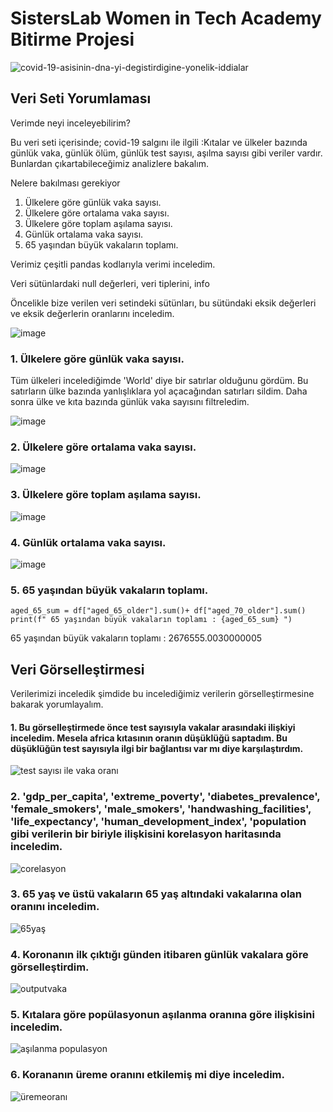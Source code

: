 # **SistersLab Women in Tech Academy Bitirme Projesi**

![covid-19-asisinin-dna-yi-degistirdigine-yonelik-iddialar](https://user-images.githubusercontent.com/83637039/202847597-924205aa-d55a-401e-9afd-ef082535e00e.jpg)

## Veri Seti Yorumlaması

Verimde neyi inceleyebilirim?

Bu veri seti içerisinde; covid-19 salgını ile ilgili :Kıtalar ve ülkeler bazında günlük vaka, günlük ölüm, günlük test sayısı, aşılma sayısı gibi veriler vardır.
Bunlardan çıkartabileceğimiz analizlere bakalım.


Nelere bakılması gerekiyor

1. Ülkelere göre günlük vaka sayısı.
2. Ülkelere göre ortalama vaka sayısı.
3. Ülkelere göre toplam aşılama sayısı.
4. Günlük ortalama vaka sayısı.
5. 65 yaşından büyük vakaların toplamı.

Verimiz çeşitli pandas kodlarıyla verimi inceledim.

Veri sütünlardaki null değerleri, veri tiplerini, info

Öncelikle bize verilen veri setindeki sütünları, bu sütündaki eksik değerleri ve eksik değerlerin oranlarını inceledim.

![image](https://user-images.githubusercontent.com/83637039/202867288-9e9b0c9a-049b-474f-8617-10882f130bb2.png)

### 1. Ülkelere göre günlük vaka sayısı.

Tüm ülkeleri incelediğimde 'World'  diye bir satırlar olduğunu gördüm. Bu satırların ülke bazında yanlışlıklara yol açacağından satırları sildim.
Daha sonra ülke ve kıta bazında günlük vaka sayısını filtreledim.

![image](https://user-images.githubusercontent.com/83637039/202867338-55310e9c-edbe-4f5e-9199-2350833e3c20.png)

### 2. Ülkelere göre ortalama vaka sayısı.

![image](https://user-images.githubusercontent.com/83637039/202867361-51658356-7d78-4033-9af6-bcc5cc93a379.png)

### 3. Ülkelere göre toplam aşılama sayısı.

![image](https://user-images.githubusercontent.com/83637039/202867376-f9d6c79e-d49e-450c-8375-7ed0536550ce.png)

### 4. Günlük ortalama vaka sayısı.

![image](https://user-images.githubusercontent.com/83637039/202867391-11181d38-8a98-48fd-8ba3-66a242474d18.png)

### 5. 65 yaşından büyük vakaların toplamı.
```
aged_65_sum = df["aged_65_older"].sum()+ df["aged_70_older"].sum() 
print(f" 65 yaşından büyük vakaların toplamı : {aged_65_sum} ")
```
 65 yaşından büyük vakaların toplamı : 2676555.0030000005 
 
 
 ## Veri Görselleştirmesi
 Verilerimizi inceledik şimdide bu incelediğimiz verilerin görselleştirmesine bakarak yorumlayalım.
 
#### 1. Bu görselleştirmede önce test sayısıyla vakalar arasındaki ilişkiyi inceledim. Mesela africa kıtasının oranın düşüklüğü saptadım. Bu düşüklüğün test sayısıyla ilgi bir bağlantısı var mı diye karşılaştırdım.

![test sayısı ile vaka oranı](https://user-images.githubusercontent.com/83637039/202858145-697f12b5-fe76-46bd-a9c9-a45ba01feca8.png)

### 2. 'gdp_per_capita', 'extreme_poverty', 'diabetes_prevalence', 'female_smokers', 'male_smokers', 'handwashing_facilities', 'life_expectancy', 'human_development_index', 'population gibi verilerin bir biriyle ilişkisini korelasyon haritasında inceledim.

![corelasyon](https://user-images.githubusercontent.com/83637039/202862448-3e5bc85d-2677-4902-aa14-7c43971663af.png)

### 3. 65 yaş ve üstü vakaların 65 yaş altındaki vakalarına olan oranını inceledim. 

![65yaş](https://user-images.githubusercontent.com/83637039/202862543-efe1635c-b5f8-491a-a3d2-29d019405ff3.png)

### 4. Koronanın ilk çıktığı günden itibaren günlük vakalara göre görselleştirdim.

![outputvaka](https://user-images.githubusercontent.com/83637039/202862831-2279a0ab-1a1f-4f5f-bb28-5f07a70d40ff.png)

### 5. Kıtalara göre popülasyonun aşılanma oranına göre ilişkisini inceledim.

![aşılanma populasyon](https://user-images.githubusercontent.com/83637039/202862961-c3b8d68c-bf6d-4c77-8bcd-1d20a21e2763.png)

### 6. Korananın üreme oranını etkilemiş mi diye inceledim.

![üremeoranı](https://user-images.githubusercontent.com/83637039/202863013-2a0aa016-8a31-4887-8fb5-ead0ab2c1cfd.png)





 


